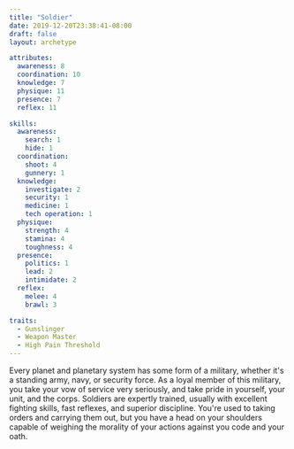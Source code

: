 ```yaml
---
title: "Soldier"
date: 2019-12-20T23:38:41-08:00
draft: false
layout: archetype 

attributes:
  awareness: 8
  coordination: 10
  knowledge: 7
  physique: 11
  presence: 7
  reflex: 11

skills:
  awareness:
    search: 1
    hide: 1
  coordination:
    shoot: 4
    gunnery: 1
  knowledge:
    investigate: 2
    security: 1
    medicine: 1
    tech operation: 1
  physique:
    strength: 4
    stamina: 4
    toughness: 4
  presence:
    politics: 1
    lead: 2
    intimidate: 2
  reflex:
    melee: 4
    brawl: 3

traits:
  - Gunslinger
  - Weapon Master
  - High Pain Threshold
---
```

Every planet and planetary system has some form of a military, whether it's a standing army, navy, or security force. As a loyal member of this military, you take your vow of service very seriously, and take pride in yourself, your unit, and the corps. Soldiers are expertly trained, usually with excellent fighting skills, fast reflexes, and superior discipline. You're used to taking orders and carrying them out, but you have a head on your shoulders capable of weighing the morality of your actions against you code and your oath.
